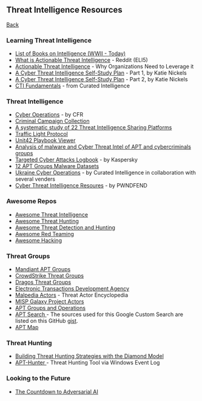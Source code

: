 ## Threat Intelligence Resources
<a href="ti">Back</a>
<h3>Learning Threat Intelligence</h3>
<ul>
    <li><a href="https://github.com/sapphirex00/Intelligence-books" target="_blank">List of Books on Intelligence (WWII - Today)</a></li>
    <li><a href="https://www.reddit.com/r/cybersecurity/comments/11am7ny/what_is_actionable_threat_intelligence/" target="_blank">What is Actionable Threat Intelligence</a> - Reddit (ELI5)</li>
    <li><a href="https://cyware.com/educational-guides/cyber-threat-intelligence/why-do-organizations-need-to-leverage-actionable-threat-intelligence-de7d" target="_blank">Actionable Threat Intelligence</a> - Why Organizations Need to Leverage it</li>
    <li><a href="https://medium.com/katies-five-cents/a-cyber-threat-intelligence-self-study-plan-part-1-968b5a8daf9a" target="_blank">A Cyber Threat Intelligence Self-Study Plan</a> - Part 1, by Katie Nickels</li>
    <li><a href="https://medium.com/katies-five-cents/a-cyber-threat-intelligence-self-study-plan-part-2-d04b7a529d36" target="_blank">A Cyber Threat Intelligence Self-Study Plan</a> - Part 2, by Katie Nickels</li>
    <li><a href="https://github.com/curated-intel/CTI-fundamentals" target="_blank">CTI Fundamentals</a> - from Curated Intelligence</li>
</ul>
<h3>Threat Intelligence</h3>
<ul>
    <li><a href="https://www.cfr.org/cyber-operations/" target="_blank">Cyber Operations</a> - by CFR</li>
    <li><a href="https://github.com/CyberMonitor/APT_CyberCriminal_Campagin_Collections" target="_blank">Criminal Campaign Collection</a></li>
    <li><a href="https://aisel.aisnet.org/wi2017/track08/paper/3/" target="_blank">A systematic study of 22 Threat Intelligence Sharing Platforms</a></li>
    <li><a href="https://www.cisa.gov/news-events/news/traffic-light-protocol-tlp-definitions-and-usage" target="_blank">Traffic Light Protocol</a></li>
    <li><a href="https://pan-unit42.github.io/playbook_viewer/" target="_blank">Unit42 Playbook Viewer</a></li>
    <li><a href="https://github.com/StrangerealIntel/CyberThreatIntel" target="_blank">Analysis of malware and Cyber Threat Intel of APT and cybercriminals groups</a></li>
    <li><a href="https://apt.securelist.com/" target="_blank">Targeted Cyber Attacks Logbook</a> - by Kaspersky</li>
    <li><a href="https://github.com/cyber-research/APTMalware" target="_blank">12 APT Groups Malware Datasets</a></li>
    <li><a href="https://github.com/curated-intel/Ukraine-Cyber-Operations" target="_blank">Ukraine Cyber Operations</a> - by Curated Intelligence in collaboration with several venders</li>
    <li><a href="https://www.pwndefend.com/2023/02/26/cyber-threat-intelligence-resources/" target="_blank">Cyber Threat Intelligence Resoures</a> - by PWNDFEND</li>
</ul>
<h3>Awesome Repos</h3>
<ul> 
    <li><a href="https://github.com/hslatman/awesome-threat-intelligence" target="_blank">Awesome Threat Intelligence</a></li>
    <li><a href="https://github.com/threat-hunting/awesome_Threat-Hunting" target="_blank">Awesome Threat Hunting</a></li>
    <li><a href="https://github.com/threat-hunting/awesome-threat-detection" target="_blank">Awesome Threat Detection and Hunting</a></li>
    <li><a href="https://github.com/threat-hunting/Awesome-Red-Teaming" target="_blank">Awesome Red Teaming</a></li>
    <li><a href="https://github.com/threat-hunting/awesome-hacking" target="_blank">Awesome Hacking</a></li>
</ul>
<h3>Threat Groups</h3>
<ul> 
    <li><a href="https://www.mandiant.com/resources/insights/apt-groups" target="_blank">Mandiant APT Groups</a></li>
    <li><a href="https://adversary.crowdstrike.com/en-US/" target="_blank">CrowdStrike Threat Groups</a></li>
    <li><a href="https://www.dragos.com/threat-groups/" target="_blank">Dragos Threat Groups</a></li>
    <li><a href="URL" target="_blank">Electronic Transactions Development Agency</a></li>
    <li><a href="https://malpedia.caad.fkie.fraunhofer.de/actors" target="_blank">Malpedia Actors</a> - Threat Actor Encyclopedia</li>
    <li><a href="https://github.com/MISP/misp-galaxy" target="_blank">MISP Galaxy Project Actors</a></li>
    <li><a href="https://docs.google.com/spreadsheets/u/1/d/1H9_xaxQHpWaa4O_Son4Gx0YOIzlcBWMsdvePFX68EKU/pubhtml#" target="_blank">APT Groups and Operations</a></li>
    <li><a href="https://cse.google.com/cse?cx=003248445720253387346:turlh5vi4xc" target="_blank">APT Search </a> - The sources used for this Google Custom Search are listed on this GitHub <a href="https://gist.github.com/Neo23x0/c4f40629342769ad0a8f3980942e21d3" target="_blank">gist</a>.</li>
    <li><a href="https://aptmap.netlify.app/" target="_blank">APT Map</a></li>
</ul>
<h3>Threat Hunting</h3>
<ul>
    <li><a href="https://www.activeresponse.org/building-threat-hunting-strategy-with-the-diamond-model/" target="_blank">Building Threat Hunting Strategies with the Diamond Model</a></li>
    <li><a href="https://shells.systems/introducing-apt-hunter-threat-hunting-tool-via-windows-event-log/" target="_blank">APT-Hunter </a> - Threat Hunting Tool via Windows Event Log</li>
</ul>
<h3>Looking to the Future</h3>
<ul>
    <li><a href="https://businessinsights.bitdefender.com/race-against-the-machine-" target="_blank">The Countdown to Adversarial AI</a></li>
</ul>